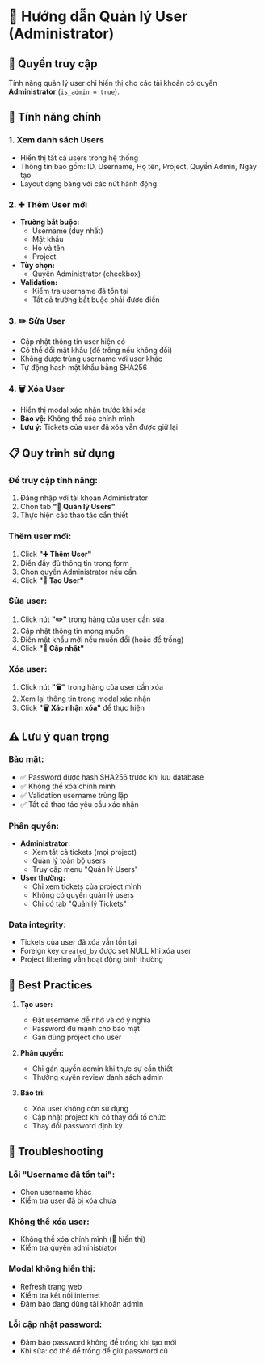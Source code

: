 # 👥 Hướng dẫn Quản lý User (Administrator)

## 🔐 Quyền truy cập

Tính năng quản lý user chỉ hiển thị cho các tài khoản có quyền **Administrator** (`is_admin = true`).

## 🎯 Tính năng chính

### 1. **Xem danh sách Users**

-   Hiển thị tất cả users trong hệ thống
-   Thông tin bao gồm: ID, Username, Họ tên, Project, Quyền Admin, Ngày tạo
-   Layout dạng bảng với các nút hành động

### 2. **➕ Thêm User mới**

-   **Trường bắt buộc:**
    -   Username (duy nhất)
    -   Mật khẩu
    -   Họ và tên
    -   Project
-   **Tùy chọn:**
    -   Quyền Administrator (checkbox)
-   **Validation:**
    -   Kiểm tra username đã tồn tại
    -   Tất cả trường bắt buộc phải được điền

### 3. **✏️ Sửa User**

-   Cập nhật thông tin user hiện có
-   Có thể đổi mật khẩu (để trống nếu không đổi)
-   Không được trùng username với user khác
-   Tự động hash mật khẩu bằng SHA256

### 4. **🗑️ Xóa User**

-   Hiển thị modal xác nhận trước khi xóa
-   **Bảo vệ:** Không thể xóa chính mình
-   **Lưu ý:** Tickets của user đã xóa vẫn được giữ lại

## 📋 Quy trình sử dụng

### Để truy cập tính năng:

1. Đăng nhập với tài khoản Administrator
2. Chọn tab **"👥 Quản lý Users"**
3. Thực hiện các thao tác cần thiết

### Thêm user mới:

1. Click **"➕ Thêm User"**
2. Điền đầy đủ thông tin trong form
3. Chọn quyền Administrator nếu cần
4. Click **"💾 Tạo User"**

### Sửa user:

1. Click nút **"✏️"** trong hàng của user cần sửa
2. Cập nhật thông tin mong muốn
3. Điền mật khẩu mới nếu muốn đổi (hoặc để trống)
4. Click **"💾 Cập nhật"**

### Xóa user:

1. Click nút **"🗑️"** trong hàng của user cần xóa
2. Xem lại thông tin trong modal xác nhận
3. Click **"🗑️ Xác nhận xóa"** để thực hiện

## ⚠️ Lưu ý quan trọng

### Bảo mật:

-   ✅ Password được hash SHA256 trước khi lưu database
-   ✅ Không thể xóa chính mình
-   ✅ Validation username trùng lặp
-   ✅ Tất cả thao tác yêu cầu xác nhận

### Phân quyền:

-   **Administrator:**
    -   Xem tất cả tickets (mọi project)
    -   Quản lý toàn bộ users
    -   Truy cập menu "Quản lý Users"
-   **User thường:**
    -   Chỉ xem tickets của project mình
    -   Không có quyền quản lý users
    -   Chỉ có tab "Quản lý Tickets"

### Data integrity:

-   Tickets của user đã xóa vẫn tồn tại
-   Foreign key `created_by` được set NULL khi xóa user
-   Project filtering vẫn hoạt động bình thường

## 🔄 Best Practices

1. **Tạo user:**

    - Đặt username dễ nhớ và có ý nghĩa
    - Password đủ mạnh cho bảo mật
    - Gán đúng project cho user

2. **Phân quyền:**

    - Chỉ gán quyền admin khi thực sự cần thiết
    - Thường xuyên review danh sách admin

3. **Bảo trì:**
    - Xóa user không còn sử dụng
    - Cập nhật project khi có thay đổi tổ chức
    - Thay đổi password định kỳ

## 🚨 Troubleshooting

### Lỗi "Username đã tồn tại":

-   Chọn username khác
-   Kiểm tra user đã bị xóa chưa

### Không thể xóa user:

-   Không thể xóa chính mình (🚫 hiển thị)
-   Kiểm tra quyền administrator

### Modal không hiển thị:

-   Refresh trang web
-   Kiểm tra kết nối internet
-   Đảm bảo đang dùng tài khoản admin

### Lỗi cập nhật password:

-   Đảm bảo password không để trống khi tạo mới
-   Khi sửa: có thể để trống để giữ password cũ
